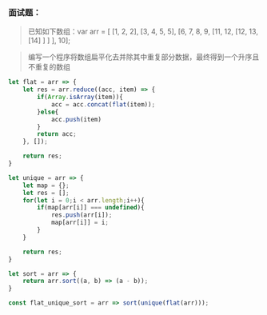### 面试题：

>已知如下数组：var arr = [ [1, 2, 2], [3, 4, 5, 5], [6, 7, 8, 9, [11, 12, [12, 13, [14] ] ] ], 10];

>编写一个程序将数组扁平化去并除其中重复部分数据，最终得到一个升序且不重复的数组

```js
let flat = arr => {
	let res = arr.reduce((acc, item) => {
		if(Array.isArray(item)){
			acc = acc.concat(flat(item));
		}else{
			acc.push(item)
		}
		return acc;
	}, []);

	return res;
}

let unique = arr => {
	let map = {};
	let res = [];
	for(let i = 0;i < arr.length;i++){
		if(map[arr[i]] === undefined){
			res.push(arr[i]);
			map[arr[i]] = i;
		}
	}

	return res;
}

let sort = arr => {
	return arr.sort((a, b) => (a - b));
}

const flat_unique_sort = arr => sort(unique(flat(arr)));
```